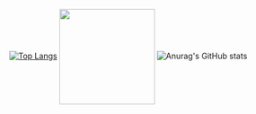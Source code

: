 [![Top Langs](https://github-readme-stats.vercel.app/api/top-langs/?username=DYPIXY&langs_count=10&hide=makefile,cmake)](https://github.com/DYPIXY/github-readme-stats)
<img align="center" height="170" src="https://github-readme-stats.vercel.app/api/top-langs/?username=DYPIXY&hide=makefile,cmake&layout=compact&langs_count=16&theme=dracula"/>
![Anurag's GitHub stats](https://github-readme-stats.vercel.app/api?username=DYPIXY&count_private=true&show_icons=true&theme=radical)
